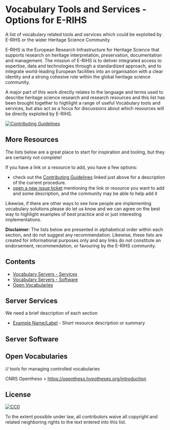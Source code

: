 # Vocabulary Tools and Services - Options for E-RIHS

A list of vocabulary related tools and services which could be exploited by E-RIHS or the wider Heritage Science Community 

E-RIHS is the European Research Infrastructure for Heritage Science that supports research on heritage interpretation, preservation, documentation and management. The mission of E-RIHS is to deliver integrated access to expertise, data and technologies through a standardized approach, and to integrate world-leading European facilities into an organisation with a clear identity and a strong cohesive role within the global heritage science community.

A major part of this work directly relates to the language and terms used to describe heritage science research and research resources and this list has been brought together to highlight a range of useful Vocabulary tools and services, but also act as a focus for discussions about which resources will be directly exploited by E-RIHS.

[![Contributing Guidelines](http://img.shields.io/badge/CONTRIBUTING-Guidelines-blue.svg)](./contributing.md)

## More Resources

The lists below are a great place to start for inspiration and tooling, but they are certainly not complete!

If you have a link or a resource to add, you have a few options: 
- check out the [Contributing Guidelines](./contributing.md) linked just above for  a description of the current procedure.
- [open a new issue ticket](https://github.com/E-RIHS/hs-interoperability/issues) mentioning the link or resource you want to add and some description, and the community may be able to help add it

Likewise, if there are other ways to see how people are implementing vocabulary solutions please do let us know and we can agree on the best way to highlight examples of best practice and or just interesting implementations.

**Disclaimer**: The lists below are presented in alphabetical order within each section, and do not suggest any recommendation. Likewise, these lists are created for informational purposes only and any links do not constitute an endorsement, recommendation, or favouring by the E-RIHS community.

## Contents
- [Vocabulary Servers - Services](#server-services)
- [Vocabulary Servers - Software](#server-software)
- [Open Vocabularies](#open-vocabularies)


## Server Services

We need a brief description of each section 

- [Example Name/Label](https://example.link) - Short resource description or summary
## Server Software

## Open Vocabularies


// tools for managing controlled vocabularies

CNRS Opentheso > https://opentheso.hypotheses.org/introduction

## License

[![CC0](http://mirrors.creativecommons.org/presskit/buttons/88x31/svg/cc-zero.svg)](https://creativecommons.org/publicdomain/zero/1.0/)

To the extent possible under law, all contributors waive all copyright and related neighboring rights to the text entered into this list.

